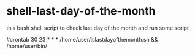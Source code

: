 # shell-last-day-of-the-month
this bash shell script to check last day of the month and run some script 

#crontab
30 23 * * *  /home/user/islastdayofthemonth.sh && /home/user/bin/<script that you want to run if last day of the month>.sh
